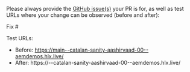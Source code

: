 Please always provide the [GitHub issue(s)](../issues) your PR is for, as well as test URLs where your change can be observed (before and after):

Fix #<gh-issue-id>

Test URLs:
- Before: https://main--catalan-sanity-aashirvaad-00--aemdemos.hlx.live/
- After: https://<branch>--catalan-sanity-aashirvaad-00--aemdemos.hlx.live/
